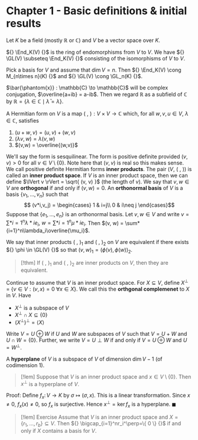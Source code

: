 # Chapter 1 - Basic definitions & initial results

Let $K$ be a field (mostly $\mathbb{R}$ or $\mathbb{C}$) and $V$ be a vector space over $K$.

${} \End_K(V) {}$ is the ring of endomorphisms from $V$ to $V$. We have ${} \GL(V) \subseteq \End_K(V) {}$ consisting of the isomorphisms of $V$ to $V$.

Pick a basis for $V$ and assume that $\dim V=n$. Then ${} \End_K(V) \cong M_{n\times n}(K) {}$ and ${} \GL(V) \cong \GL_n(K) {}$.

$\bar{\phantom{x}} : \mathbb{C} \to \mathbb{C}$ will be complex conjugation, $\overline{a+ib} = a-ib$. Then we regard $\mathbb{R}$ as a subfield of $\mathbb{C}$ by ${} \mathbb{R} = \{ \lambda \in \mathbb{C} \mid \bar{\lambda} = \lambda \} {}$.

A Hermitian form on $V$ is a map $(\ ,\ ) : V\times V\to \mathbb{C}$ which, for all $w, v, u \in V,\ \lambda \in \mathbb{C}$, satisfies

1. $(u+w,v) = (u,v) + (w,v)$
2. $(\lambda v,w)= \lambda(v,w)$
3. $(v,w) = \overline{(w,v)}$

We'll say the form is sesquilinear. The form is positive definite provided $(v,v) > 0$ for all $v\in V\setminus \{ 0 \}$. Note here that $(v, v)$ is real so this makes sense. We call positive definite Hermitian forms **inner products**. The pair $(V,\ (\ ,\ ))$ is called an **inner product space**. If $V$ is an inner product space, then we can define $\lVert v \rVert = \sqrt{ (v, v) }$ (the length of $v$). We say that $v, w \in V$ are **orthogonal** if and only if $(v,w)=0$. An **orthonormal basis** of $V$ is a basis $\{ v_1,\dots,v_n \}$ such that $$ (v*i,v_j) = \begin{cases}
1 & i=j\\
0 & i\neq j
\end{cases}$$
Suppose that $\{ e_1,\dots,e_n \}$ is an orthonormal basis. Let $v,w\in V$ and write $v = \sum*{i=1}^n\lambda*ie_i,\ w = \sum*{i=1}^n\mu*ie_i$. Then $(v, w) = \sum*{i=1}^n\lambda_i\overline{\mu_i}$.

We say that inner products $(\ ,\ )_1$ and ${} ( \ ,\  )_2 {}$ on $V$ are equivalent if there exists ${} \phi \in \GL(V) {}$ so that $(v,w)_1 = (\phi(v),\phi(w))_2$.

> [!thm]
> If $(\ ,\ )_1$ and $(\ ,\ )_2$ are inner products on $V$, then they are equivalent.

Continue to assume that $V$ is an inner product space. For $X\subseteq V$, define $X^\perp$ = $\{ v\in V : (v,x)=0\ \forall x \in X \}$. We call this the **orthgonal complemenet** to $X$ in $V$. Have

- $X^\perp$ is a subspace of $V$
- $X^\perp \cap X \subseteq \{ 0 \}$
- $(X^\perp)^\perp = \left< X \right>$

Write $V=U\oplus W$ if $U$ and $W$ are subspaces of $V$ such that $V = U+W$ and $U\cap W=\{ 0 \}$. Further, we write $V=U\perp W$ if and only if $V = U\oplus W$ and $U = W^\perp$.

A **hyperplane** of $V$ is a subspace of $V$ of dimension $\dim V - 1$ (of codimension 1).

> [!lem]
> Suppose that $V$ is an inner product space and $x \in V\setminus \{ 0 \}$. Then $x^\perp$ is a hyperplane of $V$.

Proof:
Define ${} f_x\colon V\to K {}$ by $\sigma\mapsto(\sigma,x)$. This is a linear transformation. Since $x\neq0$, $f_x(x)\neq0$, so $f_x$ is surjective. Hence $x^\perp = \ker f_x$ is a hyperplane. $\blacksquare$

> [!lem] Exercise
> Assume that $V$ is an inner product space and $X=\{ r_1,\dots,r_b \} \subseteq V$. Then ${} \bigcap_{i=1}^nr_i^\perp=\{ 0 \} {}$ if and only if $X$ contains a basis for $V$.
